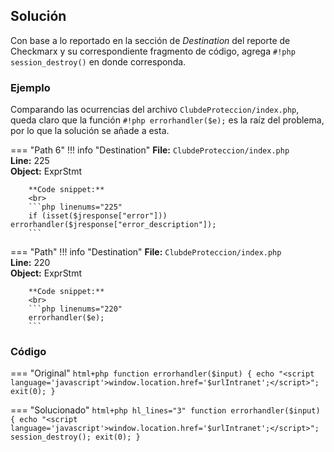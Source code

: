 ## Solución

Con base a lo reportado en la sección de _Destination_ del reporte de Checkmarx y su correspondiente fragmento de código,
agrega `#!php session_destroy()` en donde corresponda.

### Ejemplo

Comparando las ocurrencias del archivo `ClubdeProteccion/index.php`, queda claro que la
función `#!php errorhandler($e);` es la raíz del problema, por lo que la solución se añade a esta.

=== "Path 6"
    !!! info "Destination"
        **File:** `ClubdeProteccion/index.php`
        <br>
        **Line:** 225
        <br>
        **Object:** ExprStmt

        **Code snippet:**
        <br>
        ```php linenums="225"
        if (isset($jresponse["error"])) errorhandler($jresponse["error_description"]);
        ```

=== "Path"
    !!! info "Destination"
        **File:** `ClubdeProteccion/index.php`
        <br>
        **Line:** 220
        <br>
        **Object:** ExprStmt

        **Code snippet:**
        <br>
        ```php linenums="220"
        errorhandler($e);
        ```

### Código

=== "Original"
    ```html+php
    function errorhandler($input) {
        echo "<script language='javascript'>window.location.href='$urlIntranet';</script>";
        exit(0);
    }
    ```

=== "Solucionado"
    ```html+php hl_lines="3"
    function errorhandler($input) {
        echo "<script language='javascript'>window.location.href='$urlIntranet';</script>";
        session_destroy();
        exit(0);
    }
    ```
